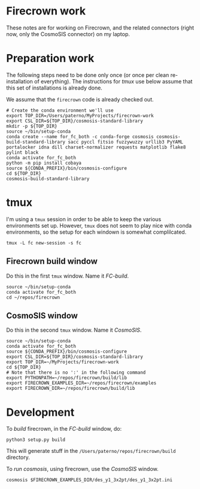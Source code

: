 # Firecrown work

These notes are for working on Firecrown, and the related connectors (right now,
only the CosmoSIS connector) on my laptop.

# Preparation work

The following steps need to be done only once (or once per clean re-installation of everything).
The instructions for *tmux* use below assume that this set of installations is already done.

We assume that the `firecrown` code is already checked out.

    # Create the conda environment we'll use
    export TOP_DIR=/Users/paterno/MyProjects/firecrown-work
    export CSL_DIR=${TOP_DIR}/cosmosis-standard-library
    mkdir -p ${TOP_DIR}
    source ~/bin/setup-conda
    conda create --name for_fc_both -c conda-forge cosmosis cosmosis-build-standard-library sacc pyccl fitsio fuzzywuzzy urllib3 PyYAML portalocker idna dill charset-normalizer requests matplotlib flake8 pylint black
    conda activate for_fc_both
    python -m pip install cobaya
    source ${CONDA_PREFIX}/bin/cosmosis-configure
    cd ${TOP_DIR}
    cosmosis-build-standard-library

# tmux

I'm using a `tmux` session in order to be able to keep the various environments set up.
However, `tmux` does not seem to play nice with conda environments, so the setup for each
windown is somewhat complilcated.

    tmux -L fc new-session -s fc

## Firecrown build window

Do this in the first `tmux` window. Name it *FC-build*.

    source ~/bin/setup-conda
    conda activate for_fc_both
    cd ~/repos/firecrown

## CosmoSIS  window

Do this in the second `tmux` window. Name it *CosmoSIS*.

    source ~/bin/setup-conda
    conda activate for_fc_both
    source ${CONDA_PREFIX}/bin/cosmosis-configure
    export CSL_DIR=${TOP_DIR}/cosmosis-standard-library
    export TOP_DIR=~/MyProjects/firecrown-work
    cd ${TOP_DIR}
    # Note that there is no ':' in the following command
    export PYTHONPATH=~/repos/firecrown/build/lib
    export FIRECROWN_EXAMPLES_DIR=~/repos/firecrown/examples
    export FIRECROWN_DIR=~/repos/firecrown/build/lib


# Development

To *build* firecrown, in the *FC-build* window, do:

    python3 setup.py build

This will generate stuff in the `/Users/paterno/repos/firecrown/build` directory.

To *run cosmosis*, using firecrown, use the *CosmoSIS* window.

    cosmosis $FIRECROWN_EXAMPLES_DIR/des_y1_3x2pt/des_y1_3x2pt.ini

